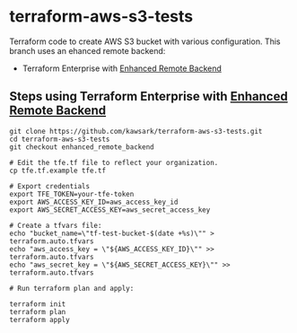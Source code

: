 # terraform-aws-s3-tests
Terraform code to create AWS S3 bucket with various configuration. This branch uses an ehanced remote backend:
- Terraform Enterprise with [Enhanced Remote Backend](https://www.terraform.io/docs/backends/types/remote.html)
## Steps using Terraform Enterprise with [Enhanced Remote Backend](https://www.terraform.io/docs/backends/types/remote.html)

```
git clone https://github.com/kawsark/terraform-aws-s3-tests.git
cd terraform-aws-s3-tests
git checkout enhanced_remote_backend

# Edit the tfe.tf file to reflect your organization.
cp tfe.tf.example tfe.tf

# Export credentials
export TFE_TOKEN=your-tfe-token
export AWS_ACCESS_KEY_ID=aws_access_key_id
export AWS_SECRET_ACCESS_KEY=aws_secret_access_key

# Create a tfvars file:
echo "bucket_name=\"tf-test-bucket-$(date +%s)\"" > terraform.auto.tfvars
echo "aws_access_key = \"${AWS_ACCESS_KEY_ID}\"" >> terraform.auto.tfvars
echo "aws_secret_key = \"${AWS_SECRET_ACCESS_KEY}\"" >> terraform.auto.tfvars

# Run terraform plan and apply:

terraform init
terraform plan 
terraform apply 
```
